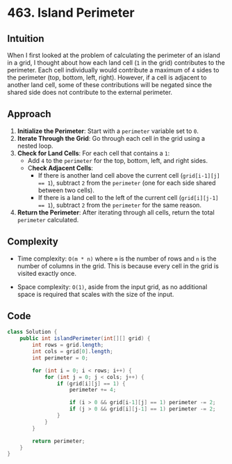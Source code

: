 # 463. Island Perimeter

## Intuition

When I first looked at the problem of calculating the perimeter of an island in a grid, I thought about how each land cell (`1` in the grid) contributes to the perimeter. Each cell individually would contribute a maximum of `4` sides to the perimeter (top, bottom, left, right). However, if a cell is adjacent to another land cell, some of these contributions will be negated since the shared side does not contribute to the external perimeter.

## Approach

1. **Initialize the Perimeter**: Start with a `perimeter` variable set to `0`.
2. **Iterate Through the Grid**: Go through each cell in the grid using a nested loop.
3. **Check for Land Cells**: For each cell that contains a `1`:
   - Add `4` to the `perimeter` for the top, bottom, left, and right sides.
   - C**heck Adjacent Cells**:
     - If there is another land cell above the current cell (`grid[i-1][j] == 1`), subtract `2` from the `perimeter` (one for each side shared between two cells).
     - If there is a land cell to the left of the current cell (`grid[i][j-1] == 1`), subtract `2` from the `perimeter` for the same reason.
4. **Return the Perimeter**: After iterating through all cells, return the total `perimeter` calculated.

## Complexity

- Time complexity: `O(m * n)` where `m` is the number of rows and `n` is the number of columns in the grid. This is because every cell in the grid is visited exactly once.

- Space complexity: `O(1)`, aside from the input grid, as no additional space is required that scales with the size of the input.

## Code

```java
class Solution {
    public int islandPerimeter(int[][] grid) {
        int rows = grid.length;
        int cols = grid[0].length;
        int perimeter = 0;

        for (int i = 0; i < rows; i++) {
            for (int j = 0; j < cols; j++) {
                if (grid[i][j] == 1) {
                    perimeter += 4;

                    if (i > 0 && grid[i-1][j] == 1) perimeter -= 2;
                    if (j > 0 && grid[i][j-1] == 1) perimeter -= 2;
                }
            }
        }

        return perimeter;
    }
}
```
